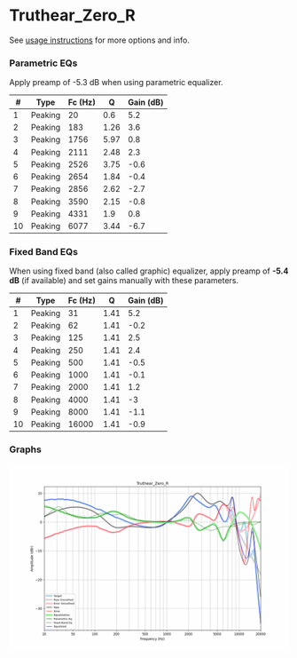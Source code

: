 # Truthear_Zero_R
See [usage instructions](https://github.com/jaakkopasanen/AutoEq#usage) for more options and info.

### Parametric EQs
Apply preamp of -5.3 dB when using parametric equalizer.

|   # | Type    |   Fc (Hz) |    Q |   Gain (dB) |
|-----|---------|-----------|------|-------------|
|   1 | Peaking |        20 | 0.6  |         5.2 |
|   2 | Peaking |       183 | 1.26 |         3.6 |
|   3 | Peaking |      1756 | 5.97 |         0.8 |
|   4 | Peaking |      2111 | 2.48 |         2.3 |
|   5 | Peaking |      2526 | 3.75 |        -0.6 |
|   6 | Peaking |      2654 | 1.84 |        -0.4 |
|   7 | Peaking |      2856 | 2.62 |        -2.7 |
|   8 | Peaking |      3590 | 2.15 |        -0.8 |
|   9 | Peaking |      4331 | 1.9  |         0.8 |
|  10 | Peaking |      6077 | 3.44 |        -6.7 |

### Fixed Band EQs
When using fixed band (also called graphic) equalizer, apply preamp of **-5.4 dB** (if available) and set gains manually with these parameters.

|   # | Type    |   Fc (Hz) |    Q |   Gain (dB) |
|-----|---------|-----------|------|-------------|
|   1 | Peaking |        31 | 1.41 |         5.2 |
|   2 | Peaking |        62 | 1.41 |        -0.2 |
|   3 | Peaking |       125 | 1.41 |         2.5 |
|   4 | Peaking |       250 | 1.41 |         2.4 |
|   5 | Peaking |       500 | 1.41 |        -0.5 |
|   6 | Peaking |      1000 | 1.41 |        -0.1 |
|   7 | Peaking |      2000 | 1.41 |         1.2 |
|   8 | Peaking |      4000 | 1.41 |        -3   |
|   9 | Peaking |      8000 | 1.41 |        -1.1 |
|  10 | Peaking |     16000 | 1.41 |        -0.9 |

### Graphs
![](./Truthear_Zero_R.png)

